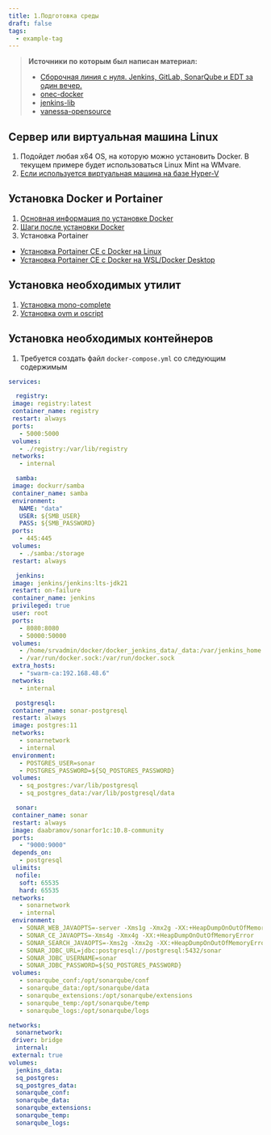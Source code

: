 ```yaml
---
title: 1.Подготовка среды
draft: false
tags:
  - example-tag
---
```

> **Источники по которым был написан материал:**
>
> - [Сборочная линия с нуля. Jenkins, GitLab, SonarQube и EDT за один вечер.](https://www.youtube.com/live/86wJ-ldntAo?si=EBUj7mLTkMkF2BxG)
> - [onec-docker](https://github.com/firstBitMarksistskaya/onec-docker)
> - [jenkins-lib](https://github.com/firstBitMarksistskaya/jenkins-lib)
> - [vanessa-opensource](https://github.com/vanessa-opensource)
>
## Сервер или виртуальная машина Linux

1. Подойдет любая x64 OS, на которую можно установить Docker. В текущем примере будет использоваться Linux Mint на WMvare.
2. [Если используется виртуальная машина на базе Hyper-V](https://askubuntu.com/questions/1246362/how-to-setup-xrdp-for-ubuntu-20-04-in-windows-hyper-v)

## Установка Docker и Portainer

1. [Основная информация по установке Docker](https://docs.docker.com/engine/install)
2. [Шаги после установки Docker](https://docs.docker.com/engine/install/linux-postinstall/)
3. Установка Portainer
 - [Установка Portainer CE с Docker на Linux](https://docs.portainer.io/start/install-ce/server/docker/linux)
 - [Установка Portainer CE с Docker на WSL/Docker Desktop](https://docs.portainer.io/start/install-ce/server/docker/wsl)

## Установка необходимых утилит

1. [Установка mono-complete](https://www.mono-project.com/download/stable/#download-lin)
2. [Установка ovm и oscript](https://github.com/oscript-library/ovm)

## Установка необходимых контейнеров

1. Требуется создать файл `docker-compose.yml` со следующим содержимым

 ```yml
 services:
 
   registry:
  image: registry:latest
  container_name: registry
  restart: always
  ports:
    - 5000:5000  
  volumes:
    - ./registry:/var/lib/registry
  networks:
    - internal
 
   samba:
  image: dockurr/samba
  container_name: samba
  environment:
    NAME: "data"
    USER: ${SMB_USER}
    PASS: ${SMB_PASSWORD}
  ports:
    - 445:445
  volumes:
    - ./samba:/storage
  restart: always
 
   jenkins:
  image: jenkins/jenkins:lts-jdk21
  restart: on-failure
  container_name: jenkins
  privileged: true
  user: root
  ports:
    - 8080:8080
    - 50000:50000
  volumes:
    - /home/srvadmin/docker/docker_jenkins_data/_data:/var/jenkins_home
    - /var/run/docker.sock:/var/run/docker.sock
  extra_hosts:
    - "swarm-ca:192.168.48.6"
  networks:
    - internal
 
   postgresql:
  container_name: sonar-postgresql
  restart: always
  image: postgres:11
  networks:
    - sonarnetwork
    - internal
  environment:
    - POSTGRES_USER=sonar
    - POSTGRES_PASSWORD=${SQ_POSTGRES_PASSWORD}
  volumes:
    - sq_postgres:/var/lib/postgresql
    - sq_postgres_data:/var/lib/postgresql/data
 
   sonar:
  container_name: sonar
  restart: always
  image: daabramov/sonarfor1c:10.8-community
  ports:
    - "9000:9000"
  depends_on:
    - postgresql
  ulimits:
   nofile:
    soft: 65535
    hard: 65535 
  networks:
    - sonarnetwork
    - internal
  environment:
    - SONAR_WEB_JAVAOPTS=-server -Xms1g -Xmx2g -XX:+HeapDumpOnOutOfMemoryError
    - SONAR_CE_JAVAOPTS=-Xms4g -Xmx4g -XX:+HeapDumpOnOutOfMemoryError
    - SONAR_SEARCH_JAVAOPTS=-Xms2g -Xmx2g -XX:+HeapDumpOnOutOfMemoryError
    - SONAR_JDBC_URL=jdbc:postgresql://postgresql:5432/sonar
    - SONAR_JDBC_USERNAME=sonar
    - SONAR_JDBC_PASSWORD=${SQ_POSTGRES_PASSWORD}
  volumes:
    - sonarqube_conf:/opt/sonarqube/conf
    - sonarqube_data:/opt/sonarqube/data
    - sonarqube_extensions:/opt/sonarqube/extensions
    - sonarqube_temp:/opt/sonarqube/temp
    - sonarqube_logs:/opt/sonarqube/logs
 
 networks:
   sonarnetwork:
  driver: bridge
   internal:
  external: true
 volumes:
   jenkins_data:
   sq_postgres:
   sq_postgres_data:  
   sonarqube_conf:
   sonarqube_data:
   sonarqube_extensions:
   sonarqube_temp:
   sonarqube_logs:
 ```
